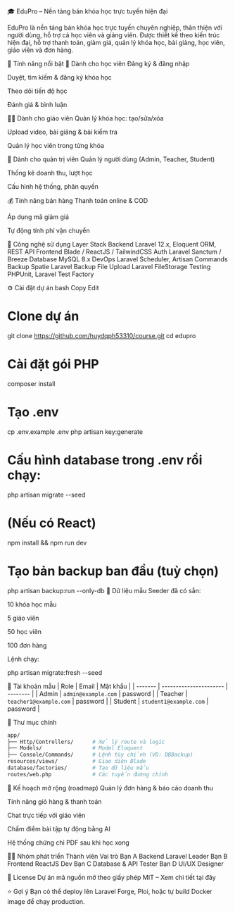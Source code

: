 🎓 EduPro – Nền tảng bán khóa học trực tuyến hiện đại

EduPro là nền tảng bán khóa học trực tuyến chuyên nghiệp, thân thiện với người dùng, hỗ trợ cả học viên và giảng viên. Được thiết kế theo kiến trúc hiện đại, hỗ trợ thanh toán, giảm giá, quản lý khóa học, bài giảng, học viên, giáo viên và đơn hàng.

🚀 Tính năng nổi bật
🎯 Dành cho học viên
Đăng ký & đăng nhập

Duyệt, tìm kiếm & đăng ký khóa học

Theo dõi tiến độ học

Đánh giá & bình luận

🧑‍🏫 Dành cho giáo viên
Quản lý khóa học: tạo/sửa/xóa

Upload video, bài giảng & bài kiểm tra

Quản lý học viên trong từng khóa

💼 Dành cho quản trị viên
Quản lý người dùng (Admin, Teacher, Student)

Thống kê doanh thu, lượt học

Cấu hình hệ thống, phân quyền

💰 Tính năng bán hàng
Thanh toán online & COD

Áp dụng mã giảm giá

Tự động tính phí vận chuyển

🔧 Công nghệ sử dụng
Layer	Stack
Backend	Laravel 12.x, Eloquent ORM, REST API
Frontend	Blade / ReactJS / TailwindCSS
Auth	Laravel Sanctum / Breeze
Database	MySQL 8.x
DevOps	Laravel Scheduler, Artisan Commands
Backup	Spatie Laravel Backup
File Upload	Laravel FileStorage
Testing	PHPUnit, Laravel Test Factory

⚙️ Cài đặt dự án
bash
Copy
Edit
# Clone dự án
git clone https://github.com/huydqph53310/course.git
cd edupro

# Cài đặt gói PHP
composer install

# Tạo .env
cp .env.example .env
php artisan key:generate

# Cấu hình database trong .env rồi chạy:
php artisan migrate --seed

# (Nếu có React)
npm install && npm run dev

# Tạo bản backup ban đầu (tuỳ chọn)
php artisan backup:run --only-db
🧪 Dữ liệu mẫu
Seeder đã có sẵn:

10 khóa học mẫu

5 giáo viên

50 học viên

100 đơn hàng

Lệnh chạy:

php artisan migrate:fresh --seed

🔐 Tài khoản mẫu
| Role    | Email                  | Mật khẩu |
| ------- | ---------------------- | -------- |
| Admin   | `admin@example.com`    | password |
| Teacher | `teacher1@example.com` | password |
| Student | `student1@example.com` | password |

🧩 Thư mục chính

```bash
app/
├── Http/Controllers/      # Xử lý route và logic
├── Models/                # Model Eloquent
├── Console/Commands/      # Lệnh tùy chỉnh (VD: DBBackup)
resources/views/           # Giao diện Blade
database/factories/        # Tạo dữ liệu mẫu
routes/web.php             # Các tuyến đường chính
```
🎯 Kế hoạch mở rộng (roadmap)
 Quản lý đơn hàng & báo cáo doanh thu

 Tính năng giỏ hàng & thanh toán

 Chat trực tiếp với giáo viên

 Chấm điểm bài tập tự động bằng AI

 Hệ thống chứng chỉ PDF sau khi học xong

👨‍💻 Nhóm phát triển
Thành viên	Vai trò
Bạn A	Backend Laravel Leader
Bạn B	Frontend ReactJS Dev
Bạn C	Database & API Tester
Bạn D	UI/UX Designer

📄 License
Dự án mã nguồn mở theo giấy phép MIT – Xem chi tiết tại đây

⭐ Gợi ý
Bạn có thể deploy lên Laravel Forge, Ploi, hoặc tự build Docker image để chạy production.

